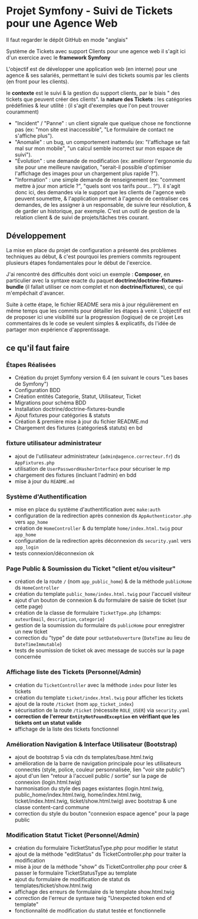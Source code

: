 # Projet Symfony - Suivi de Tickets pour une Agence Web
Il faut regarder le dépôt GitHub en mode "anglais"

Système de Tickets avec support Clients pour une agence web 
il s'agit ici d'un exercice avec le **framework Symfony**

L'objectif est de développer une application web (en interne) pour une agence & ses salariés, permettant le suivi des tickets soumis par les clients (en front pour les clients). 

le **contexte** est le suivi & la gestion du support clients, par le biais " des tickets que peuvent créer des clients".
la **nature des Tickets** : les catégories prédéfinies & leur utilité : (il s'agit d'exemples que l'on peut trouver couramment)

- "Incident" / "Panne" : un client signale que quelque chose ne fonctionne pas (ex: "mon site est inaccessible", "Le formulaire de contact ne s'affiche plus").
- "Anomalie" : un bug, un comportement inattendu (ex: "l'affichage se fait mal sur mon mobile", "un calcul semble incorrect sur mon espace de suivi").
- "Évolution" : une demande de modification (ex: améliorer l'ergonomie du site pour une meilleure navigation, "serait-il possible d'optimiser l'affichage des images pour un chargement plus rapide ?").
- "Information" : une simple demande de renseignement (ex: "comment mettre à jour mon article ?", "quels sont vos tarifs pour... ?").
il s'agit donc ici, des demandes via le support que les clients de l'agence web peuvent soumettre, & l'application permet à l'agence de centraliser ces demandes, de les assigner à un responsable, de suivre leur résolution, & de garder un historique, par exemple.
C'est un outil de gestion de la relation client & de suivi de projets/tâches très courant.

## Développement

La mise en place du projet de configuration a présenté des problèmes techniques au début, & c'est pourquoi les premiers commits regroupent plusieurs étapes fondamentales pour le début de l'exercice.

J'ai rencontré des difficultés dont voici un exemple : **Composer**, en particulier avec la syntaxe exacte du paquet **doctrine/doctrine-fixtures-bundle** (il fallait utiliser ce nom complet et non **doctrine/fixtures**), ce qui m'empêchait d'avancer.

Suite à cette étape, le fichier README sera mis à jour régulièrement en même temps que les commits pour détailler  les étapes à venir.
L'objectif est de proposer ici une visibilité sur la progression (logique) de ce projet
Les commentaires ds le code se veulent simples & explicatifs, ds l'idée de partager mon expérience d'apprentissage.

## ce qu'il faut faire
### Étapes Réalisées

* Création du projet Symfony version 6.4 (en suivant le cours "Les bases de Symfony")
* Configuration BDD
* Création entités Categorie, Statut, Utilisateur, Ticket
* Migrations pour schéma BDD
* Installation doctrine/doctrine-fixtures-bundle
* Ajout fixtures pour catégories & statuts
* Création & première mise à jour du fichier README.md
* Chargement des fixtures (catégories& statuts) en bd

### fixture utilisateur administrateur
* ajout de l'utilisateur administrateur (`admin@agence.correcteur.fr`) ds `AppFixtures.php`
* utilisation de `UserPasswordHasherInterface` pour sécuriser le mp
* chargement des fixtures (incluant l'admin) en bdd
* mise à jour du `README.md`

### Système d'Authentification
* mise en place du système d'authentification avec `make:auth`
* configuration de la redirection après connexion ds `AppAuthenticator.php` vers `app_home`
* création de `HomeController` & du template `home/index.html.twig` pour `app_home`
* configuration de la redirection après déconnexion ds `security.yaml` vers `app_login`
* tests connexion/déconnexion ok 

### Page Public & Soumission du Ticket "client et/ou visiteur"
* création de la route `/` (nom `app_public_home`) & de la méthode `publicHome` ds `HomeController`
* création du template `public_home/index.html.twig` pour l'accueil visiteur
* ajout d'un bouton de connexion & du formulaire de saisie de ticket (sur cette page)
* création de la classe de formulaire `TicketType.php` (champs: `auteurEmail`, `description`, `categorie`)
* gestion de la soumission du formulaire ds `publicHome` pour enregistrer un new ticket
* correction du "type" de date pour `setDateOuverture` (`DateTime` au lieu de `DateTimeImmutable`)
* tests de soumission de ticket ok avec message de succès sur la page concernée

### Affichage liste des Tickets (Personnel/Admin)
* création du `TicketController` avec la méthode `index` pour lister les tickets
* création du template `ticket/index.html.twig` pour afficher les tickets
* ajout de la route `/ticket` (nom `app_ticket_index`)
* sécurisation de la route `/ticket` (nécessite `ROLE_USER`) via `security.yaml`
* **correction de l'erreur `EntityNotFoundException` en vérifiant que les tickets ont un statut valide**
* affichage de la liste des tickets fonctionnel

### Amélioration Navigation & Interface Utilisateur (Bootstrap)
* ajout de bootstrap 5 via cdn ds templates/base.html.twig
* amélioration de la barre de navigation principale pour les utilisateurs connectés (style, police, couleur personnalisée, lien "voir site public")
* ajout d'un lien "retour à l'accueil public / sortie" sur la page de connexion (login.html.twig)
* harmonisation du style des pages existantes (login.html.twig, public_home/index.html.twig, home/index.html.twig, ticket/index.html.twig, ticket/show.html.twig) avec bootstrap & une classe content-card commune
* correction du style du bouton "connexion espace agence" pour la page public

### Modification Statut Ticket (Personnel/Admin)
* création du formulaire TicketStatusType.php pour modifier le statut
* ajout de la méthode "editStatus" ds TicketController.php pour traiter la modification
* mise à jour de la méthode "show" ds TicketController.php pour créer & passer le formulaire TicketStatusType au template
* ajout du formulaire de modification de statut ds templates/ticket/show.html.twig
* affichage des erreurs de formulaire ds le template show.html.twig
* correction de l'erreur de syntaxe twig "Unexpected token end of template"
* fonctionnalité de modification du statut testée et fonctionnelle



